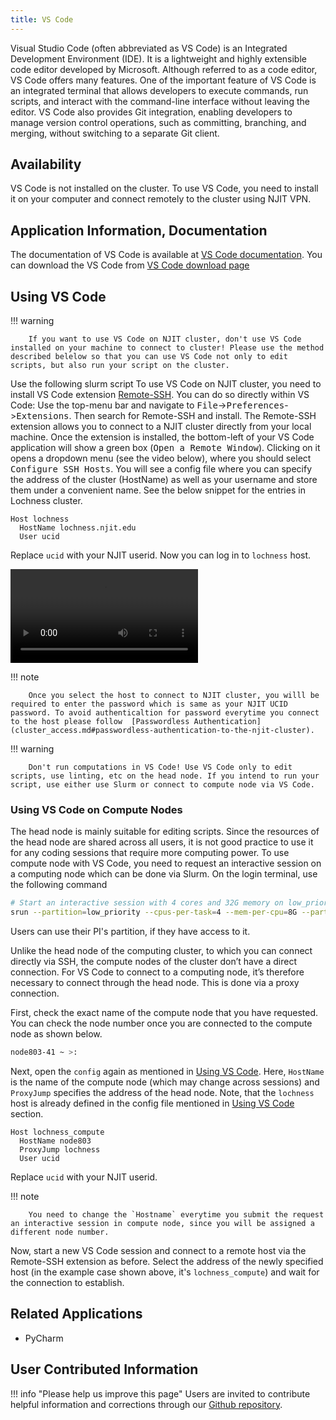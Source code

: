 ```yaml
---
title: VS Code
---
```

Visual Studio Code (often abbreviated as VS Code) is an Integrated Development Environment (IDE). It is a lightweight and highly extensible code editor developed by Microsoft. Although referred to as a code editor, VS Code offers many features. One of the important feature of VS Code is an integrated terminal that allows developers to execute commands, run scripts, and interact with the command-line interface without leaving the editor. VS Code also provides Git integration, enabling developers to manage version control operations, such as committing, branching, and merging, without switching to a separate Git client. 

## Availability
VS Code is not installed on the cluster. To use VS Code, you need to install it on your computer and connect remotely to the cluster using NJIT VPN.

## Application Information, Documentation
The documentation of VS Code is available at [VS Code documentation](https://code.visualstudio.com/docs). You can download the VS Code from [VS Code download page](https://code.visualstudio.com/Download)

## Using VS Code

!!! warning

        If you want to use VS Code on NJIT cluster, don't use VS Code installed on your machine to connect to cluster! Please use the method described belelow so that you can use VS Code not only to edit scripts, but also run your script on the cluster.

Use the following slurm script 
To use VS Code on NJIT cluster, you need to install VS Code extension [Remote-SSH](https://marketplace.visualstudio.com/items?itemName=ms-vscode-remote.remote-ssh). You can do so directly within VS Code: Use the top-menu bar and navigate to <kbd>File</kbd>-><kbd>Preferences</kbd>-><kbd>Extensions</kbd>. Then search for Remote-SSH and install.
The Remote-SSH extension allows you to connect to a NJIT cluster directly from your local machine. Once the extension is installed, the bottom-left of your VS Code application will show a green box (<kbd>Open a Remote Window</kbd>). Clicking on it opens a dropdown menu (see the video below), where you should select <kbd>Configure SSH Hosts</kbd>. You will see a config file where you can specify the address of the cluster (HostName) as well as your username and store them under a convenient name. See the below snippet for the entries in Lochness cluster.
```
Host lochness
  HostName lochness.njit.edu
  User ucid
```
Replace `ucid` with your NJIT userid. Now you can log in to `lochness` host.  

<video controls style="max-width: 500px;">
  <source src="../../../assets/images/vscode.mov" controls>
  Your browser does not support the video tag.
</video>

!!! note

        Once you select the host to connect to NJIT cluster, you willl be required to enter the password which is same as your NJIT UCID password. To avoid authenticaltion for password everytime you connect to the host please follow  [Passwordless Authentication](cluster_access.md#passwordless-authentication-to-the-njit-cluster).

!!! warning

        Don't run computations in VS Code! Use VS Code only to edit scripts, use linting, etc on the head node. If you intend to run your script, use either use Slurm or connect to compute node via VS Code.

### Using VS Code on Compute Nodes
The head node is mainly suitable for editing scripts. Since the resources of the head node are shared across all users, it is not good practice to use it for any coding sessions that require more computing power. To use compute node with VS Code, you need to request an interactive session on a computing node which can be done via Slurm. 
On the login terminal, use the following command 
```bash
# Start an interactive session with 4 cores and 32G memory on low_priority partition
srun --partition=low_priority --cpus-per-task=4 --mem-per-cpu=8G --partition=gpu --pty bash
```
Users can use their PI's partition, if they have access to it.

Unlike the head node of the computing cluster, to which you can connect directly via SSH, the compute nodes of the cluster don’t have a direct connection. For VS Code to connect to a computing node, it’s therefore necessary to connect through the head node. This is done via a proxy connection.

First, check the exact name of the compute node that you have requested. You can check the node number once you are connected to the compute node as shown below. 

```bash
node803-41 ~ >:
```

Next, open the `config` again as mentioned in [Using VS Code](VSCode.md#using-vs-code). 
Here, `HostName` is the name of the compute node (which may change across sessions) and `ProxyJump` specifies the address of the head node. Note, that the `lochness` host is already defined in the config file mentioned in [Using VS Code](VSCode.md#using-vs-code) section.

```ssh
Host lochness_compute
  HostName node803
  ProxyJump lochness
  User ucid
```
Replace `ucid` with your NJIT userid.

!!! note

        You need to change the `Hostname` everytime you submit the request an interactive session in compute node, since you will be assigned a different node number.

Now, start a new VS Code session and connect to a remote host via the Remote-SSH extension as before. Select the address of the newly specified host (in the example case shown above, it's `lochness_compute`) and wait for the connection to establish.
## Related Applications

* PyCharm

## User Contributed Information

!!! info "Please help us improve this page"
        Users are invited to contribute helpful information and corrections
        through our [Github repository](https://github.com/arcs-njit-edu/Docs/blob/main/CONTRIBUTING.md).


